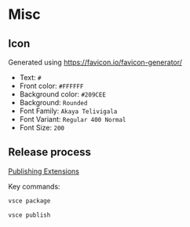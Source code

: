 # Misc

## Icon

Generated using https://favicon.io/favicon-generator/

- Text: `#`
- Front color: `#FFFFFF`
- Background color: `#209CEE`
- Background: `Rounded`
- Font Family: `Akaya Telivigala`
- Font Variant: `Regular 400 Normal`
- Font Size: `200`

## Release process

[Publishing Extensions](https://code.visualstudio.com/api/working-with-extensions/publishing-extension)

Key commands:

```bash
vsce package

vsce publish
```

